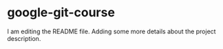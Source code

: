 # google-git-course

I am editing the README file. Adding some more details about the project description.
